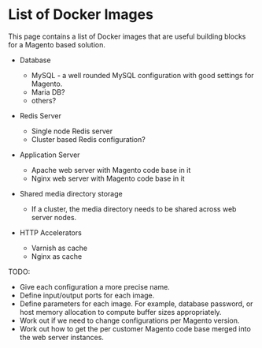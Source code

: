 # List of Docker Images

This page contains a list of Docker images that are useful building blocks for
a Magento based solution.

* Database
  * MySQL - a well rounded MySQL configuration with good settings for Magento.
  * Maria DB?
  * others?

* Redis Server
  * Single node Redis server
  * Cluster based Redis configuration?

* Application Server
  * Apache web server with Magento code base in it
  * Nginx web server with Magento code base in it

* Shared media directory storage
  * If a cluster, the media directory needs to be shared across web server nodes.

* HTTP Accelerators
  * Varnish as cache 
  * Nginx as cache

TODO:
* Give each configuration a more precise name.
* Define input/output ports for each image.
* Define parameters for each image. For example, database password, or host memory allocation to compute buffer sizes appropriately.
* Work out if we need to change configurations per Magento version.
* Work out how to get the per customer Magento code base merged into the web server instances.

